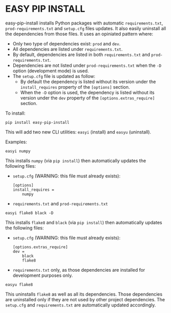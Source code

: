 # EASY PIP INSTALL

easy-pip-install installs Python packages with automatic `requirements.txt`, `prod-requirements.txt` and `setup.cfg` files updates. It also easily uninstall all the dependencies from those files. It uses an opiniated pattern where:
- Only two type of dependencies exist: `prod` and `dev`.
- All dependencies are listed under `requirements.txt`.
- By default, dependencies are listed in both `requirements.txt` and `prod-requirements.txt`.
- Dependencies are not listed under `prod-requirements.txt` when the `-D` option (development mode) is used. 
- The `setup.cfg` file is updated as follow:
	- By default the dependency is listed without its version under the `install_requires` property of the `[options]` section.
	- When the `-D` option is used, the dependency is listed without its version under the `dev` property of the `[options.extras_require]` section.

To install:
```
pip install easy-pip-install
```

This will add two new CLI utilities: `easyi` (install) and `easyu` (uninstall).

Examples:
```
easyi numpy
```

This installs `numpy` (via `pip install`) then automatically updates the following files:
- `setup.cfg` (WARNING: this file must already exists):
	```
	[options]
	install_requires = 
		numpy
	```
- `requirements.txt` and `prod-requirements.txt`

```
easyi flake8 black -D
```

This installs `flake8` and `black` (via `pip install`) then automatically updates the following files:
- `setup.cfg` (WARNING: this file must already exists):
	```
	[options.extras_require]
	dev = 
		black
		flake8
	```
- `requirements.txt` only, as those dependencies are installed for development purposes only.

```
easyu flake8
```

This uninstalls `flake8` as well as all its dependencies. Those dependencies are uninstalled only if they are not used by other project dependencies. The `setup.cfg` and `requirements.txt` are automatically updated accordingly.




